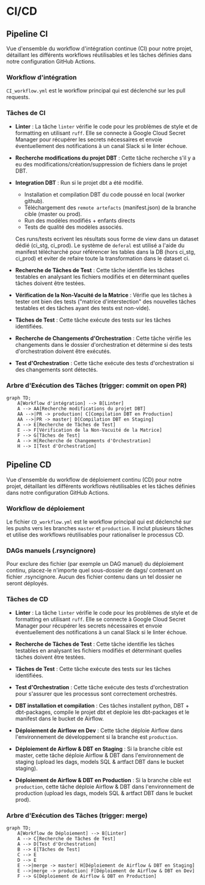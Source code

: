 # CI/CD

## Pipeline CI

Vue d'ensemble du workflow d'intégration continue (CI) pour notre projet, détaillant les différents workflows réutilisables et les tâches définies dans notre configuration GitHub Actions.

### Workflow d'intégration

`CI_workflow.yml` est le workflow principal qui est déclenché sur les pull requests.

### Tâches de CI

- **Linter** : La tâche `linter` vérifie le code pour les problèmes de style et de formatting en utilisant `ruff`. Elle se connecte à Google Cloud Secret Manager pour récupérer les secrets nécessaires et envoie éventuellement des notifications à un canal Slack si le linter échoue.

- **Recherche modifications du projet DBT** : Cette tâche recherche s'il y a eu des modifications/création/suppression de fichiers dans le projet DBT.

- **Integration DBT** : Run si le projet dbt a été modifié.

  - Installation et compilation DBT du code poussé en local (worker github).
  - Téléchargement des `remote artefacts` (manifest.json) de la branche cible (master ou prod).
  - Run des modèles modifiés + enfants directs
  - Tests de qualité des modèles associés.

  Ces runs/tests ecrivent les résultats sous forme de view dans un dataset dédié (ci_stg, ci_prod). Le système de `deferal` est utilisé a l'aide du manifest télécharché pour référencer les tables dans la DB (hors ci_stg, ci_prod) et eviter de refaire toute la transformation dans le dataset ci.

- **Recherche de Tâches de Test** : Cette tâche identifie les tâches testables en analysant les fichiers modifiés et en déterminant quelles tâches doivent être testées.

- **Vérification de la Non-Vacuité de la Matrice** : Vérifie que les tâches à tester ont bien des tests ("matrice d'interstection" des nouvelles tâches testables et des tâches ayant des tests est non-vide).

- **Tâches de Test** : Cette tâche exécute des tests sur les tâches identifiées.

- **Recherche de Changements d'Orchestration** : Cette tâche vérifie les changements dans le dossier d'orchestration et détermine si des tests d'orchestration doivent être exécutés.

- **Test d'Orchestration** : Cette tâche exécute des tests d'orchestration si des changements sont détectés.

### Arbre d'Exécution des Tâches (trigger: commit on open PR)

```mermaid
graph TD;
    A[Workflow d'intégration] --> B[Linter]
    A --> AA[Recherche modifications du projet DBT]
    AA -->|PR -> production| C[Compilation DBT en Production]
    AA -->|PR -> master| D[Compilation DBT en Staging]
    A --> E[Recherche de Tâches de Test]
    E --> F[Vérification de la Non-Vacuité de la Matrice]
    F --> G[Tâches de Test]
    A --> H[Recherche de Changements d'Orchestration]
    H --> I[Test d'Orchestration]
```

## Pipeline CD

Vue d'ensemble du workflow de déploiement continu (CD) pour notre projet, détaillant les différents workflows réutilisables et les tâches définies dans notre configuration GitHub Actions.

### Workflow de déploiement

Le fichier `CD_workflow.yml` est le workflow principal qui est déclenché sur les pushs vers les branches `master` et `production`. Il inclut plusieurs tâches et utilise des workflows réutilisables pour rationaliser le processus CD.

### DAGs manuels (.rsyncignore)

Pour exclure des fichier (par exemple un DAG manuel) du déploiement continu, placez-le n'importe quel sous-dossier de dags/ contenant un fichier .rsyncignore.
Aucun des fichier contenu dans un tel dossier ne seront déployés.

### Tâches de CD

- **Linter** : La tâche `linter` vérifie le code pour les problèmes de style et de formatting en utilisant `ruff`. Elle se connecte à Google Cloud Secret Manager pour récupérer les secrets nécessaires et envoie éventuellement des notifications à un canal Slack si le linter échoue.

- **Recherche de Tâches de Test** : Cette tâche identifie les tâches testables en analysant les fichiers modifiés et déterminant quelles tâches doivent être testées.

- **Tâches de Test** : Cette tâche exécute des tests sur les tâches identifiées.

- **Test d'Orchestration** : Cette tâche exécute des tests d'orchestration pour s'assurer que les processus sont correctement orchestrés.

- **DBT installation et compilation** : Ces tâches installent python, DBT + dbt-packages, compile le projet dbt et deploie les dbt-packages et le manifest dans le bucket de Airflow.

- **Déploiement de Airflow en Dev** : Cette tâche déploie Airflow dans l'environnement de développement si la branche est `production`.

- **Déploiement de Airflow & DBT en Staging** : Si la branche cible est master, cette tâche déploie Airflow & DBT dans l'environnement de staging (upload les dags, models SQL & artfact DBT dans le bucket staging).

- **Déploiement de Airflow & DBT en Production** : Si la branche cible est `production`, cette tâche déploie Airflow & DBT dans l'environnement de production (upload les dags, models SQL & artfact DBT dans le bucket prod).

### Arbre d'Exécution des Tâches (trigger: merge)

```mermaid
graph TD;
    A[Workflow de Déploiement] --> B[Linter]
    A --> C[Recherche de Tâches de Test]
    A --> D[Test d'Orchestration]
    B --> E[Tâches de Test]
    C --> E
    D --> E
    E -->|merge -> master| H[Déploiement de Airflow & DBT en Staging]
    E -->|merge -> production| F[Déploiement de Airflow & DBT en Dev]
    F --> G[Déploiement de Airflow & DBT en Production]
```
